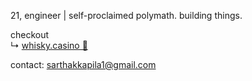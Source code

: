 21, engineer | self-proclaimed polymath. building things.


checkout <br/>
↳ [whisky.casino 🥃](https://whisky.casino)


contact: sarthakkapila1@gmail.com
